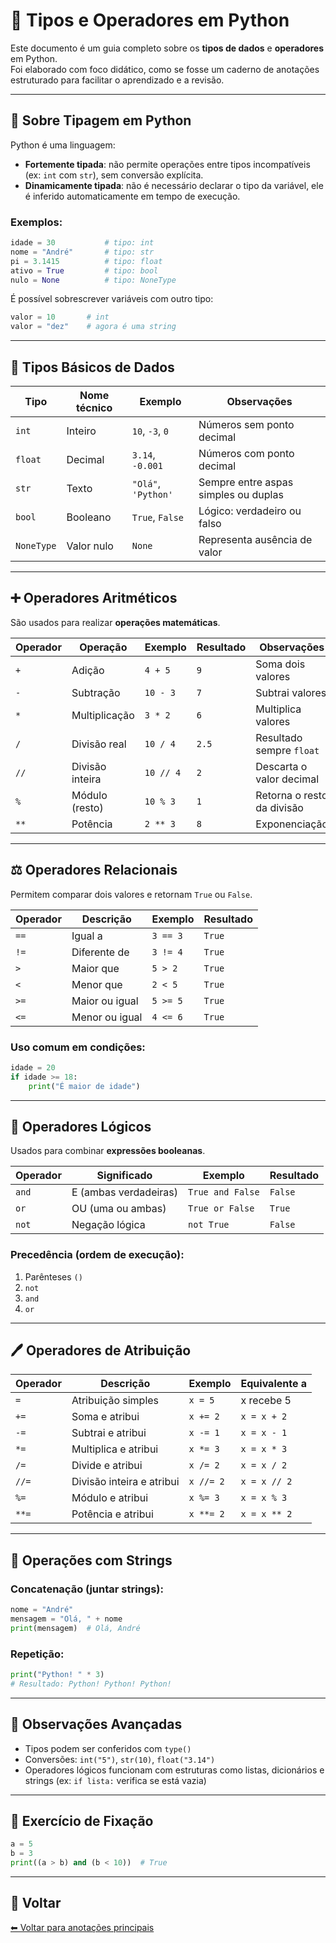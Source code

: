 
# 📘 Tipos e Operadores em Python

Este documento é um guia completo sobre os **tipos de dados** e **operadores** em Python.  
Foi elaborado com foco didático, como se fosse um caderno de anotações estruturado para facilitar o aprendizado e a revisão.

---

## 🧠 Sobre Tipagem em Python

Python é uma linguagem:

- **Fortemente tipada**: não permite operações entre tipos incompatíveis (ex: `int` com `str`), sem conversão explícita.
- **Dinamicamente tipada**: não é necessário declarar o tipo da variável, ele é inferido automaticamente em tempo de execução.

### Exemplos:

```python
idade = 30           # tipo: int
nome = "André"       # tipo: str
pi = 3.1415          # tipo: float
ativo = True         # tipo: bool
nulo = None          # tipo: NoneType
```

É possível sobrescrever variáveis com outro tipo:

```python
valor = 10       # int
valor = "dez"    # agora é uma string
```

---

## 🔢 Tipos Básicos de Dados

| Tipo       | Nome técnico   | Exemplo               | Observações                         |
|------------|----------------|------------------------|-------------------------------------|
| `int`      | Inteiro        | `10`, `-3`, `0`        | Números sem ponto decimal           |
| `float`    | Decimal        | `3.14`, `-0.001`       | Números com ponto decimal           |
| `str`      | Texto          | `"Olá"`, `'Python'`    | Sempre entre aspas simples ou duplas|
| `bool`     | Booleano       | `True`, `False`        | Lógico: verdadeiro ou falso         |
| `NoneType` | Valor nulo     | `None`                 | Representa ausência de valor        |

---

## ➕ Operadores Aritméticos

São usados para realizar **operações matemáticas**.

| Operador | Operação          | Exemplo     | Resultado | Observações                     |
|----------|-------------------|-------------|-----------|----------------------------------|
| `+`      | Adição            | `4 + 5`     | `9`       | Soma dois valores                |
| `-`      | Subtração         | `10 - 3`    | `7`       | Subtrai valores                  |
| `*`      | Multiplicação     | `3 * 2`     | `6`       | Multiplica valores               |
| `/`      | Divisão real      | `10 / 4`    | `2.5`     | Resultado sempre `float`         |
| `//`     | Divisão inteira   | `10 // 4`   | `2`       | Descarta o valor decimal         |
| `%`      | Módulo (resto)    | `10 % 3`    | `1`       | Retorna o resto da divisão       |
| `**`     | Potência          | `2 ** 3`    | `8`       | Exponenciação                    |

---

## ⚖️ Operadores Relacionais

Permitem comparar dois valores e retornam `True` ou `False`.

| Operador | Descrição           | Exemplo     | Resultado |
|----------|---------------------|-------------|-----------|
| `==`     | Igual a             | `3 == 3`    | `True`    |
| `!=`     | Diferente de        | `3 != 4`    | `True`    |
| `>`      | Maior que           | `5 > 2`     | `True`    |
| `<`      | Menor que           | `2 < 5`     | `True`    |
| `>=`     | Maior ou igual      | `5 >= 5`    | `True`    |
| `<=`     | Menor ou igual      | `4 <= 6`    | `True`    |

### Uso comum em condições:

```python
idade = 20
if idade >= 18:
    print("É maior de idade")
```

---

## 🔀 Operadores Lógicos

Usados para combinar **expressões booleanas**.

| Operador | Significado         | Exemplo              | Resultado |
|----------|---------------------|----------------------|-----------|
| `and`    | E (ambas verdadeiras)| `True and False`     | `False`   |
| `or`     | OU (uma ou ambas)    | `True or False`      | `True`    |
| `not`    | Negação lógica       | `not True`           | `False`   |

### Precedência (ordem de execução):

1. Parênteses `()`
2. `not`
3. `and`
4. `or`

---

## 🖊️ Operadores de Atribuição

| Operador | Descrição                    | Exemplo     | Equivalente a     |
|----------|------------------------------|-------------|-------------------|
| `=`      | Atribuição simples           | `x = 5`     | x recebe 5        |
| `+=`     | Soma e atribui               | `x += 2`    | `x = x + 2`       |
| `-=`     | Subtrai e atribui            | `x -= 1`    | `x = x - 1`       |
| `*=`     | Multiplica e atribui         | `x *= 3`    | `x = x * 3`       |
| `/=`     | Divide e atribui             | `x /= 2`    | `x = x / 2`       |
| `//=`    | Divisão inteira e atribui    | `x //= 2`   | `x = x // 2`      |
| `%=`     | Módulo e atribui             | `x %= 3`    | `x = x % 3`       |
| `**=`    | Potência e atribui           | `x **= 2`   | `x = x ** 2`      |

---

## 🔡 Operações com Strings

### Concatenação (juntar strings):

```python
nome = "André"
mensagem = "Olá, " + nome
print(mensagem)  # Olá, André
```

### Repetição:

```python
print("Python! " * 3)
# Resultado: Python! Python! Python!
```

---

## 📌 Observações Avançadas

- Tipos podem ser conferidos com `type()`  
- Conversões: `int("5")`, `str(10)`, `float("3.14")`  
- Operadores lógicos funcionam com estruturas como listas, dicionários e strings (ex: `if lista:` verifica se está vazia)

---

## 🧠 Exercício de Fixação

```python
a = 5
b = 3
print((a > b) and (b < 10))  # True
```

---

## 🔗 Voltar

[⬅ Voltar para anotações principais](../README.md)
